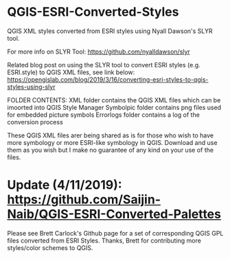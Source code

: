 # QGIS-ESRI-Converted-Styles

QGIS XML styles converted from ESRI styles using Nyall Dawson's SLYR tool.

For more info on SLYR Tool: https://github.com/nyalldawson/slyr

Related blog post on using the SLYR tool to convert ESRI styles (e.g. ESRI.style) to QGIS XML files, see link below:
https://opengislab.com/blog/2019/3/16/converting-esri-styles-to-qgis-styles-using-slyr

FOLDER CONTENTS:
XML folder contains the QGIS XML files which can be imoorted into QGIS Style Manager
Symbolpic folder contains png files used for embedded picture symbols 
Errorlogs folder contains a log of the conversion process

These QGIS XML files arer being shared as is for those who wish to have more symbology or more ESRI-like symbology in QGIS. Download and use them as you wish but I make no guarantee of any kind on your use of the files. 

# Update (4/11/2019): https://github.com/Saijin-Naib/QGIS-ESRI-Converted-Palettes
Please see Brett Carlock's Github page for a set of corresponding QGIS GPL files converted from ESRI Styles. Thanks, Brett for contributing more styles/color schemes to QGIS.
